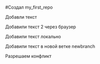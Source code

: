 #Создал my_first_repo

Добавли текст

Добавили текст 2 через браузер
  
Добавили текст локально

Добавили текст в новой ветке newbranch

Разрешаем конфликт

